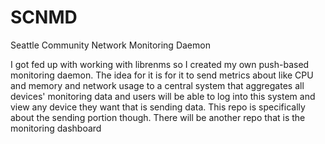 # SCNMD

Seattle Community Network Monitoring Daemon

I got fed up with working with librenms so I created my own push-based monitoring daemon.  The idea for it is for it to send metrics about like CPU and memory and network usage to a central system that aggregates all devices' monitoring data and users will be able to log into this system and view any device they want that is sending data. This repo is specifically about the sending portion though. There will be another repo that is the monitoring dashboard


